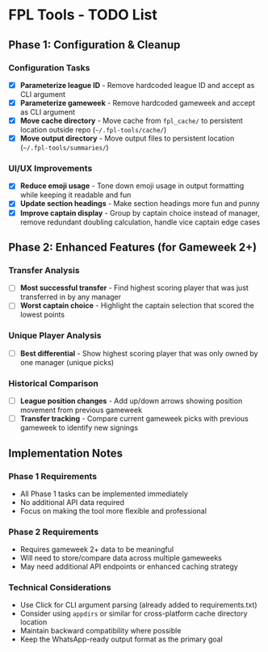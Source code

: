 # FPL Tools - TODO List

## Phase 1: Configuration & Cleanup

### Configuration Tasks
- [x] **Parameterize league ID** - Remove hardcoded league ID and accept as CLI argument
- [x] **Parameterize gameweek** - Remove hardcoded gameweek and accept as CLI argument  
- [x] **Move cache directory** - Move cache from `fpl_cache/` to persistent location outside repo (`~/.fpl-tools/cache/`)
- [x] **Move output directory** - Move output files to persistent location (`~/.fpl-tools/summaries/`)

### UI/UX Improvements  
- [x] **Reduce emoji usage** - Tone down emoji usage in output formatting while keeping it readable and fun
- [x] **Update section headings** - Make section headings more fun and punny
- [x] **Improve captain display** - Group by captain choice instead of manager, remove redundant doubling calculation, handle vice captain edge cases

## Phase 2: Enhanced Features (for Gameweek 2+)

### Transfer Analysis
- [ ] **Most successful transfer** - Find highest scoring player that was just transferred in by any manager
- [ ] **Worst captain choice** - Highlight the captain selection that scored the lowest points

### Unique Player Analysis  
- [ ] **Best differential** - Show highest scoring player that was only owned by one manager (unique picks)

### Historical Comparison
- [ ] **League position changes** - Add up/down arrows showing position movement from previous gameweek
- [ ] **Transfer tracking** - Compare current gameweek picks with previous gameweek to identify new signings

## Implementation Notes

### Phase 1 Requirements
- All Phase 1 tasks can be implemented immediately
- No additional API data required
- Focus on making the tool more flexible and professional

### Phase 2 Requirements  
- Requires gameweek 2+ data to be meaningful
- Will need to store/compare data across multiple gameweeks
- May need additional API endpoints or enhanced caching strategy

### Technical Considerations
- Use Click for CLI argument parsing (already added to requirements.txt)
- Consider using `appdirs` or similar for cross-platform cache directory location
- Maintain backward compatibility where possible
- Keep the WhatsApp-ready output format as the primary goal